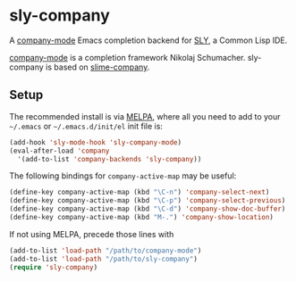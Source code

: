 sly-company
===========

A [company-mode](http://company-mode.github.io) Emacs completion
backend for [SLY](https://github.com/capitaomorte/sly), a Common Lisp
IDE.

[company-mode](http://company-mode.github.io) is a completion
framework Nikolaj Schumacher. sly-company is based on
[slime-company](https://github.com/anwyn/slime-company).

## Setup

The recommended install is via
[MELPA](http://melpa.org/#/sly-company), where all you need to add to
your `~/.emacs` or `~/.emacs.d/init/el` init file is:

```el
(add-hook 'sly-mode-hook 'sly-company-mode)
(eval-after-load 'company
  '(add-to-list 'company-backends 'sly-company))
```

The following bindings for `company-active-map` may be useful:

```el
(define-key company-active-map (kbd "\C-n") 'company-select-next)
(define-key company-active-map (kbd "\C-p") 'company-select-previous)
(define-key company-active-map (kbd "\C-d") 'company-show-doc-buffer)
(define-key company-active-map (kbd "M-.") 'company-show-location)
```

If not using MELPA, precede those lines with

```el
(add-to-list 'load-path "/path/to/company-mode")
(add-to-list 'load-path "/path/to/sly-company")
(require 'sly-company)
```
